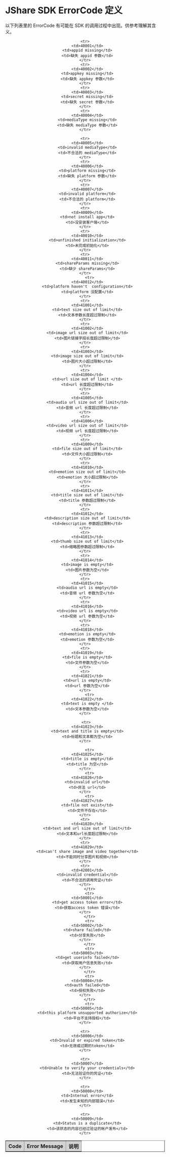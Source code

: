 # JShare SDK ErrorCode 定义

以下列表里的 ErrorCode 有可能在 SDK 的调用过程中出现。供参考理解其含义。


<div class="table-d" align="center" >
	<table border="1" width = "100%">
		<tr  bgcolor="#D3D3D3" >
			<th >Code</th>
			<th>Error Message</th>
			<th>说明</th>
		</tr>

    <tr>
      <td>40001</td>
      <td>appid missing</td>
      <td>缺失 appid 参数</td>
    </tr>
    <tr>
      <td>40002</td>
      <td>appkey missing</td>
      <td>缺失 appkey 参数</td>
    </tr>
    <tr>
      <td>40003</td>
      <td>secret missing</td>
      <td>缺失 secret 参数</td>
    </tr>
    <tr>
      <td>40004</td>
      <td>mediaType missing</td>
      <td>缺失 mediaType 参数</td>
    </tr>
    
    <tr>
      <td>40005</td>
      <td>invalid mediaType</td>
      <td>不合法的 mediaType</td>
    </tr>
    <tr>
      <td>40006</td>
      <td>platform missing</td>
      <td>缺失 platform 参数</td>
    </tr>
    <tr>
      <td>40007</td>
      <td>invalid platform</td>
      <td>不合法的 platform</td>
    </tr>
    <tr>
      <td>40009</td>
      <td>not install app</td>
      <td>没安装客户端</td>
    </tr>
    <tr>
      <td>40010</td>
      <td>unfinished initialization</td>
      <td>未完成初始化</td>
    </tr>
    <tr>
      <td>40011</td>
      <td>shareParams missing</td>
      <td>缺少 shareParams</td>
    </tr>
        <tr>
      <td>40012</td>
      <td>platform haven't  configuration</td>
      <td>platform 没配置</td>
    </tr>
    <tr>
      <td>41001</td>
      <td>text size out of limit</td>
      <td>文本参数长度超过限制</td>
    </tr>
    <tr>
      <td>41002</td>
      <td>image url size out of limit</td>
      <td>图片链接字段长度超过限制</td>
    </tr>
    <tr>
      <td>41003</td>
      <td>image size out of limit</td>
      <td>图片大小超过限制</td>
    </tr>
    <tr>
      <td>41004</td>
      <td>url size out of limit	</td>
      <td>url 长度超过限制</td>
    </tr>
    <tr>
      <td>41005</td>
      <td>audio url size out of limit</td>
      <td>音频 url 长度超过限制</td>
    </tr>
    <tr>
      <td>41006</td>
      <td>video url size out of limit</td>
      <td>视频 url 长度超过限制</td>
    </tr>
    <tr>
      <td>41009</td>
      <td>file size out of limit</td>
      <td>文件大小超过限制</td>
    </tr>
    <tr>
      <td>41010</td>
      <td>emotion size out of limit</td>
      <td>emotion 大小超过限制</td>
    </tr>
    <tr>
      <td>41011</td>
      <td>title size out of limit</td>
      <td>title 参数超过限制</td>
    </tr>
    <tr>
      <td>41012</td>
      <td>description size out of limit</td>
      <td>description 参数超过限制</td>
    </tr>
    <tr>
      <td>41013</td>
      <td>thumb size out of limit</td>
      <td>缩略图参数超过限制</td>
    </tr>
    <tr>
      <td>41014</td>
      <td>image is empty</td>
      <td>图片参数为空</td>
    </tr>
    <tr>
      <td>41015</td>
      <td>audio url is empty</td>
      <td>音频 url 参数为空</td>
    </tr>
    <tr>
      <td>41016</td>
      <td>video url is empty</td>
      <td>视频 url 参数为空</td>
    </tr>
    <tr>
      <td>41018</td>
      <td>emotion is empty</td>
      <td>emotion 参数为空</td>
    </tr>
    <tr>
      <td>41019</td>
      <td>file is empty</td>
      <td>文件参数为空</td>
    </tr>
    <tr>
      <td>41021</td>
      <td>url is empty</td>
      <td>url 参数为空</td>
    </tr>
        <tr>
      <td>41022</td>
      <td>text is empty	</td>
      <td>文本参数为空</td>
    </tr>

 	 <tr>
      <td>41023</td>
      <td>text and title is empty</td>
      <td>标题和文本都为空</td>
    </tr>

        <tr>
      <td>41025</td>
      <td>title is empty</td>
      <td>title 为空</td>
    </tr>
        <tr>
      <td>41026</td>
      <td>invalid url</td>
      <td>非法 url</td>
    </tr>
        <tr>
      <td>41027</td>
      <td>file not exist</td>
      <td>文件不存在</td>
    </tr>
    <tr>
      <td>41028</td>
      <td>text and url size out of limit</td>
      <td>文本和url长度超过限制</td>
    </tr>
    <tr>
      <td>41029</td>
      <td>can't share image and video together</td>
      <td>不能同时分享图片和视频</td>
    </tr>
    <tr>
      <td>42001</td>
      <td>invalid credential</td>
      <td>不合法的调用凭证</td>
    </tr>
        </tr>
        <tr>
      <td>50001</td>
      <td>get access token error</td>
      <td>获取access token 错误</td>
    </tr>
        </tr>
        <tr>
      <td>50002</td>
      <td>share failed</td>
      <td>分享失败</td>
    </tr>
        </tr>
        <tr>
      <td>50003</td>
      <td>get userinfo failed</td>
      <td>获取用户信息失败</td>
    </tr>
        </tr>
        <tr>
      <td>50004</td>
      <td>auth failed</td>
      <td>授权失败</td>
    </tr>
        </tr>
        <tr>
      <td>50005</td>
      <td>this platform unsupported authorize</td>
      <td>平台不支持授权</td>
    </tr>
    
    <tr>
      <td>50006</td>
      <td>Invalid or expired token</td>
      <td>无效或过期的token</td>
    </tr>
    
    <tr>
      <td>50007</td>
      <td>Unable to verify your credentials</td>
      <td>无法验证你的凭证</td>
    </tr>
    
    <tr>
      <td>50008</td>
      <td>Internal error</td>
      <td>发生未知的内部错误</td>
    </tr>
    
    <tr>
      <td>50009</td>
      <td>Status is a duplicate</td>
      <td>该状态的内容已经过验证的帐户发布</td>
    </tr>
    
</table>
</div>

